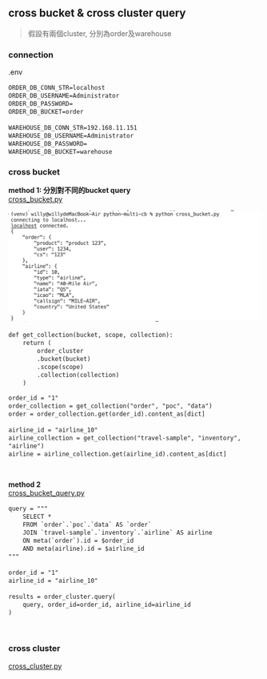 ## cross bucket & cross cluster query

> 假設有兩個cluster, 分別為order及warehouse

### connection
.env
```
ORDER_DB_CONN_STR=localhost
ORDER_DB_USERNAME=Administrator
ORDER_DB_PASSWORD=
ORDER_DB_BUCKET=order

WAREHOUSE_DB_CONN_STR=192.168.11.151
WAREHOUSE_DB_USERNAME=Administrator
WAREHOUSE_DB_PASSWORD=
WAREHOUSE_DB_BUCKET=warehouse
```


### cross bucket
**method 1: 分別對不同的bucket query** <br>
[cross_bucket.py](/cross_bucket.py)

![cross_bucket](/static/image/cross_bucket.png)

```
def get_collection(bucket, scope, collection):
    return (
        order_cluster
        .bucket(bucket)
        .scope(scope)
        .collection(collection)
    )
```

```
order_id = "1"
order_collection = get_collection("order", "poc", "data")
order = order_collection.get(order_id).content_as[dict]

airline_id = "airline_10"
airline_collection = get_collection("travel-sample", "inventory", "airline")
airline = airline_collection.get(airline_id).content_as[dict]
```

<br>

**method 2** <br>
[cross_bucket_query.py](/cross_bucket_query.py)
```
query = """
    SELECT *
    FROM `order`.`poc`.`data` AS `order`
    JOIN `travel-sample`.`inventory`.`airline` AS airline
    ON meta(`order`).id = $order_id
    AND meta(airline).id = $airline_id
"""

order_id = "1"
airline_id = "airline_10"

results = order_cluster.query(
    query, order_id=order_id, airline_id=airline_id
)
```

<br>

### cross cluster
[cross_cluster.py](/cross_cluster.py)
